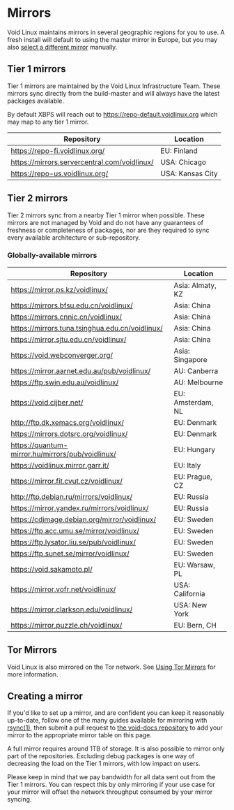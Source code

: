 # Mirrors

Void Linux maintains mirrors in several geographic regions for you to use. A
fresh install will default to using the master mirror in Europe, but you may
also [select a different mirror](./changing.md) manually.

## Tier 1 mirrors

Tier 1 mirrors are maintained by the Void Linux Infrastructure Team. These
mirrors sync directly from the build-master and will always have the latest
packages available.

By default XBPS will reach out to <https://repo-default.voidlinux.org> which may
map to any tier 1 mirror.

| Repository                                     | Location         |
|------------------------------------------------|------------------|
| <https://repo-fi.voidlinux.org/>               | EU: Finland      |
| <https://mirrors.servercentral.com/voidlinux/> | USA: Chicago     |
| <https://repo-us.voidlinux.org/>               | USA: Kansas City |

## Tier 2 mirrors

Tier 2 mirrors sync from a nearby Tier 1 mirror when possible. These mirrors are
not managed by Void and do not have any guarantees of freshness or completeness
of packages, nor are they required to sync every available architecture or
sub-repository.

### Globally-available mirrors

| Repository                                         | Location          |
|----------------------------------------------------|-------------------|
| <https://mirror.ps.kz/voidlinux/>                  | Asia: Almaty, KZ  |
| <https://mirrors.bfsu.edu.cn/voidlinux/>           | Asia: China       |
| <https://mirrors.cnnic.cn/voidlinux/>              | Asia: China       |
| <https://mirrors.tuna.tsinghua.edu.cn/voidlinux/>  | Asia: China       |
| <https://mirror.sjtu.edu.cn/voidlinux/>            | Asia: China       |
| <https://void.webconverger.org/>                   | Asia: Singapore   |
| <https://mirror.aarnet.edu.au/pub/voidlinux/>      | AU: Canberra      |
| <https://ftp.swin.edu.au/voidlinux/>               | AU: Melbourne     |
| <https://void.cijber.net/>                         | EU: Amsterdam, NL |
| <http://ftp.dk.xemacs.org/voidlinux/>              | EU: Denmark       |
| <https://mirrors.dotsrc.org/voidlinux/>            | EU: Denmark       |
| <https://quantum-mirror.hu/mirrors/pub/voidlinux/> | EU: Hungary       |
| <https://voidlinux.mirror.garr.it/>                | EU: Italy         |
| <https://mirror.fit.cvut.cz/voidlinux/>            | EU: Prague, CZ    |
| <http://ftp.debian.ru/mirrors/voidlinux/>          | EU: Russia        |
| <https://mirror.yandex.ru/mirrors/voidlinux/>      | EU: Russia        |
| <https://cdimage.debian.org/mirror/voidlinux/>     | EU: Sweden        |
| <https://ftp.acc.umu.se/mirror/voidlinux/>         | EU: Sweden        |
| <https://ftp.lysator.liu.se/pub/voidlinux/>        | EU: Sweden        |
| <https://ftp.sunet.se/mirror/voidlinux/>           | EU: Sweden        |
| <https://void.sakamoto.pl/>                        | EU: Warsaw, PL    |
| <https://mirror.vofr.net/voidlinux/>               | USA: California   |
| <https://mirror.clarkson.edu/voidlinux/>           | USA: New York     |
| <https://mirror.puzzle.ch/voidlinux/>              | EU: Bern, CH      |

## Tor Mirrors

Void Linux is also mirrored on the Tor network. See [Using Tor
Mirrors](./tor.md) for more information.

## Creating a mirror

If you'd like to set up a mirror, and are confident you can keep it reasonably
up-to-date, follow one of the many guides available for mirroring with
[rsync(1)](https://man.voidlinux.org/rsync.1), then submit a pull request to
[the void-docs repository](https://github.com/void-linux/void-docs) to add your
mirror to the appropriate mirror table on this page.

A full mirror requires around 1TB of storage. It is also possible to mirror only
part of the repositories. Excluding debug packages is one way of decreasing the
load on the Tier 1 mirrors, with low impact on users.

Please keep in mind that we pay bandwidth for all data sent out from the Tier 1
mirrors. You can respect this by only mirroring if your use case for your mirror
will offset the network throughput consumed by your mirror syncing.
